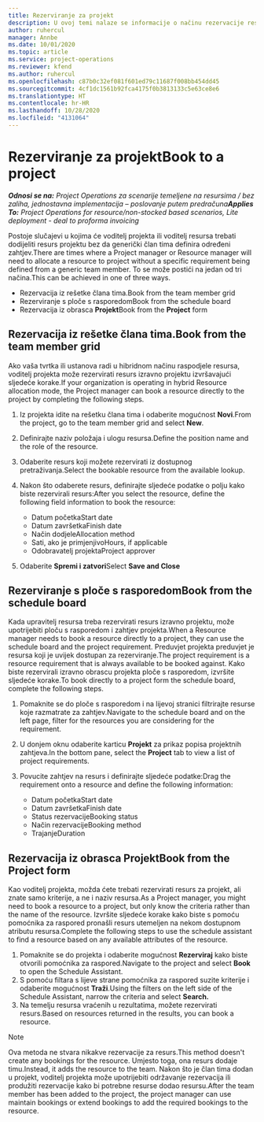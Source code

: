 ```yaml
---
title: Rezerviranje za projekt
description: U ovoj temi nalaze se informacije o načinu rezervacije resursa za projekt.
author: ruhercul
manager: Annbe
ms.date: 10/01/2020
ms.topic: article
ms.service: project-operations
ms.reviewer: kfend
ms.author: ruhercul
ms.openlocfilehash: c87b0c32ef081f601ed79c11687f008bb454dd45
ms.sourcegitcommit: 4cf1dc1561b92fca4175f0b3813133c5e63ce8e6
ms.translationtype: HT
ms.contentlocale: hr-HR
ms.lasthandoff: 10/28/2020
ms.locfileid: "4131064"
---
```

# <a name="book-to-a-project"></a><span data-ttu-id="59c68-103">Rezerviranje za projekt</span><span class="sxs-lookup"><span data-stu-id="59c68-103">Book to a project</span></span>

<span data-ttu-id="59c68-104">_**Odnosi se na:** Project Operations za scenarije temeljene na resursima / bez zaliha, jednostavna implementacija – poslovanje putem predračuna_</span><span class="sxs-lookup"><span data-stu-id="59c68-104">_**Applies To:** Project Operations for resource/non-stocked based scenarios, Lite deployment - deal to proforma invoicing_</span></span>

<span data-ttu-id="59c68-105">Postoje slučajevi u kojima će voditelj projekta ili voditelj resursa trebati dodijeliti resurs projektu bez da generički član tima definira određeni zahtjev.</span><span class="sxs-lookup"><span data-stu-id="59c68-105">There are times where a Project manager or Resource manager will need to allocate a resource to project without a specific requirement being defined from a generic team member.</span></span> <span data-ttu-id="59c68-106">To se može postići na jedan od tri načina.</span><span class="sxs-lookup"><span data-stu-id="59c68-106">This can be achieved in one of three ways.</span></span>

- <span data-ttu-id="59c68-107">Rezervacija iz rešetke člana tima.</span><span class="sxs-lookup"><span data-stu-id="59c68-107">Book from the team member grid</span></span>
- <span data-ttu-id="59c68-108">Rezerviranje s ploče s rasporedom</span><span class="sxs-lookup"><span data-stu-id="59c68-108">Book from the schedule board</span></span>
- <span data-ttu-id="59c68-109">Rezervacija iz obrasca **Projekt**</span><span class="sxs-lookup"><span data-stu-id="59c68-109">Book from the **Project** form</span></span>

## <a name="book-from-the-team-member-grid"></a><span data-ttu-id="59c68-110">Rezervacija iz rešetke člana tima.</span><span class="sxs-lookup"><span data-stu-id="59c68-110">Book from the team member grid</span></span>

<span data-ttu-id="59c68-111">Ako vaša tvrtka ili ustanova radi u hibridnom načinu raspodjele resursa, voditelj projekta može rezervirati resurs izravno projektu izvršavajući sljedeće korake.</span><span class="sxs-lookup"><span data-stu-id="59c68-111">If your organization is operating in hybrid Resource allocation mode, the Project manager can book a resource directly to the project by completing the following steps.</span></span>

1. <span data-ttu-id="59c68-112">Iz projekta idite na rešetku člana tima i odaberite mogućnost **Novi**.</span><span class="sxs-lookup"><span data-stu-id="59c68-112">From the project, go to the team member grid and select **New**.</span></span>
2. <span data-ttu-id="59c68-113">Definirajte naziv položaja i ulogu resursa.</span><span class="sxs-lookup"><span data-stu-id="59c68-113">Define the position name and the role of the resource.</span></span>
3. <span data-ttu-id="59c68-114">Odaberite resurs koji možete rezervirati iz dostupnog pretraživanja.</span><span class="sxs-lookup"><span data-stu-id="59c68-114">Select the bookable resource from the available lookup.</span></span>
4. <span data-ttu-id="59c68-115">Nakon što odaberete resurs, definirajte sljedeće podatke o polju kako biste rezervirali resurs:</span><span class="sxs-lookup"><span data-stu-id="59c68-115">After you select the resource, define the following field information to book the resource:</span></span>

    - <span data-ttu-id="59c68-116">Datum početka</span><span class="sxs-lookup"><span data-stu-id="59c68-116">Start date</span></span>
    - <span data-ttu-id="59c68-117">Datum završetka</span><span class="sxs-lookup"><span data-stu-id="59c68-117">Finish date</span></span>
    - <span data-ttu-id="59c68-118">Način dodjele</span><span class="sxs-lookup"><span data-stu-id="59c68-118">Allocation method</span></span>
    - <span data-ttu-id="59c68-119">Sati, ako je primjenjivo</span><span class="sxs-lookup"><span data-stu-id="59c68-119">Hours, if applicable</span></span>
    - <span data-ttu-id="59c68-120">Odobravatelj projekta</span><span class="sxs-lookup"><span data-stu-id="59c68-120">Project approver</span></span>

6. <span data-ttu-id="59c68-121">Odaberite **Spremi i zatvori**</span><span class="sxs-lookup"><span data-stu-id="59c68-121">Select **Save and Close**</span></span>

## <a name="book-from-the-schedule-board"></a><span data-ttu-id="59c68-122">Rezerviranje s ploče s rasporedom</span><span class="sxs-lookup"><span data-stu-id="59c68-122">Book from the schedule board</span></span>

<span data-ttu-id="59c68-123">Kada upravitelj resursa treba rezervirati resurs izravno projektu, može upotrijebiti ploču s rasporedom i zahtjev projekta.</span><span class="sxs-lookup"><span data-stu-id="59c68-123">When a Resource manager needs to book a resource directly to a project, they can use the schedule board and the project requirement.</span></span> <span data-ttu-id="59c68-124">Preduvjet projekta preduvjet je resursa koji je uvijek dostupan za rezerviranje.</span><span class="sxs-lookup"><span data-stu-id="59c68-124">The project requirement is a resource requirement that is always available to be booked against.</span></span> <span data-ttu-id="59c68-125">Kako biste rezervirali izravno obrascu projekta ploče s rasporedom, izvršite sljedeće korake.</span><span class="sxs-lookup"><span data-stu-id="59c68-125">To book directly to a project form the schedule board, complete the following steps.</span></span>

1. <span data-ttu-id="59c68-126">Pomaknite se do ploče s rasporedom i na lijevoj stranici filtrirajte resurse koje razmatrate za zahtjev.</span><span class="sxs-lookup"><span data-stu-id="59c68-126">Navigate to the schedule board and on the left page, filter for the resources you are considering for the requirement.</span></span>
2. <span data-ttu-id="59c68-127">U donjem oknu odaberite karticu **Projekt** za prikaz popisa projektnih zahtjeva.</span><span class="sxs-lookup"><span data-stu-id="59c68-127">In the bottom pane, select the **Project** tab to view a list of project requirements.</span></span>
3. <span data-ttu-id="59c68-128">Povucite zahtjev na resurs i definirajte sljedeće podatke:</span><span class="sxs-lookup"><span data-stu-id="59c68-128">Drag the requirement onto a resource and define the following information:</span></span>

    - <span data-ttu-id="59c68-129">Datum početka</span><span class="sxs-lookup"><span data-stu-id="59c68-129">Start date</span></span>
    - <span data-ttu-id="59c68-130">Datum završetka</span><span class="sxs-lookup"><span data-stu-id="59c68-130">Finish date</span></span>
    - <span data-ttu-id="59c68-131">Status rezervacije</span><span class="sxs-lookup"><span data-stu-id="59c68-131">Booking status</span></span>
    - <span data-ttu-id="59c68-132">Način rezervacije</span><span class="sxs-lookup"><span data-stu-id="59c68-132">Booking method</span></span>
    - <span data-ttu-id="59c68-133">Trajanje</span><span class="sxs-lookup"><span data-stu-id="59c68-133">Duration</span></span>

## <a name="book-from-the-project-form"></a><span data-ttu-id="59c68-134">Rezervacija iz obrasca Projekt</span><span class="sxs-lookup"><span data-stu-id="59c68-134">Book from the Project form</span></span>

<span data-ttu-id="59c68-135">Kao voditelj projekta, možda ćete trebati rezervirati resurs za projekt, ali znate samo kriterije, a ne i naziv resursa.</span><span class="sxs-lookup"><span data-stu-id="59c68-135">As a Project manager, you might need to book a resource to a project, but only know the criteria rather than the name of the resource.</span></span> <span data-ttu-id="59c68-136">Izvršite sljedeće korake kako biste s pomoću pomoćnika za raspored pronašli resurs utemeljen na nekom dostupnom atributu resursa.</span><span class="sxs-lookup"><span data-stu-id="59c68-136">Complete the following steps to use the schedule assistant to find a resource based on any available attributes of the resource.</span></span> 

1. <span data-ttu-id="59c68-137">Pomaknite se do projekta i odaberite mogućnost **Rezerviraj** kako biste otvorili pomoćnika za raspored.</span><span class="sxs-lookup"><span data-stu-id="59c68-137">Navigate to the project and select **Book** to open the Schedule Assistant.</span></span>
2. <span data-ttu-id="59c68-138">S pomoću filtara s lijeve strane pomoćnika za raspored suzite kriterije i odaberite mogućnost **Traži**.</span><span class="sxs-lookup"><span data-stu-id="59c68-138">Using the filters on the left side of the Schedule Assistant, narrow the criteria and select **Search.**</span></span>
3. <span data-ttu-id="59c68-139">Na temelju resursa vraćenih u rezultatima, možete rezervirati resurs.</span><span class="sxs-lookup"><span data-stu-id="59c68-139">Based on resources returned in the results, you can book a resource.</span></span>

> [!NOTE]
> <span data-ttu-id="59c68-140">Ova metoda ne stvara nikakve rezervacije za resurs.</span><span class="sxs-lookup"><span data-stu-id="59c68-140">This method doesn't create any bookings for the resource.</span></span> <span data-ttu-id="59c68-141">Umjesto toga, ona resurs dodaje timu.</span><span class="sxs-lookup"><span data-stu-id="59c68-141">Instead, it adds the resource to the team.</span></span> <span data-ttu-id="59c68-142">Nakon što je član tima dodan u projekt, voditelj projekta može upotrijebiti održavanje rezervacija ili produžiti rezervacije kako bi potrebne resurse dodao resursu.</span><span class="sxs-lookup"><span data-stu-id="59c68-142">After the team member has been added to the project, the project manager can use maintain bookings or extend bookings to add the required bookings to the resource.</span></span>
